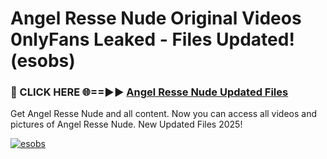 # Angel Resse Nude Original Videos 0nlyFans Leaked - Files Updated! (esobs)

<h3>🔴 CLICK HERE 🌐==►► <a href="https://tinyurl.com/yc6ubb5a" rel="nofollow">Angel Resse Nude Updated Files</a></h3>

Get Angel Resse Nude and all content. Now you can access all videos and pictures of Angel Resse Nude. New Updated Files 2025!

[![esobs](https://i.imgur.com/7eu0CRL.gif)](https://tinyurl.com/yc6ubb5a)
